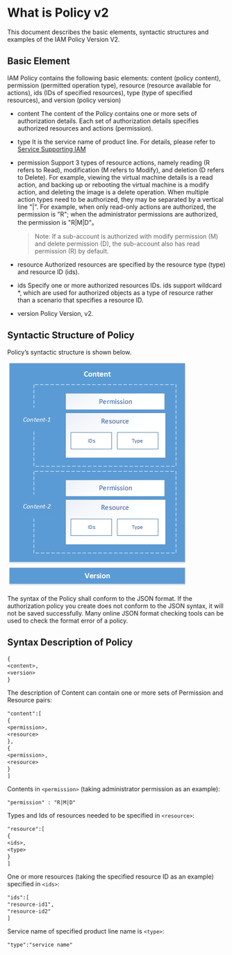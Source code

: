 # What is Policy v2

This document describes the basic elements, syntactic structures and examples of the IAM Policy Version V2.

## Basic Element

IAM Policy contains the following basic elements: content (policy content), permission (permitted operation type), resource (resource available for actions), ids (IDs of specified resources), type (type of specified resources), and version (policy version)

- content
  The content of the Policy contains one or more sets of authorization details. Each set of authorization details specifies authorized resources and actions (permission).
- type
  It is the service name of product line. For details, please refer to [Service Supporting IAM](https://docs.jdcloud.com/en/iam/support-services)
- permission
  Support 3 types of resource actions, namely reading (R refers to Read), modification (M refers to Modify), and deletion (D refers to Delete). For example, viewing the virtual machine details is a read action, and backing up or rebooting the virtual machine is a modify action, and deleting the image is a delete operation.
  When multiple action types need to be authorized, they may be separated by a vertical line "|". For example, when only read-only actions are authorized, the permission is "R"; when the administrator permissions are authorized, the permission is "R|M|D"。
 
   > Note: If a sub-account is authorized with modify permission (M) and delete permission (D), the sub-account also has read permission (R) by default.
 
- resource
  Authorized resources are specified by the resource type (type) and resource ID (ids).
- ids
  Specify one or more authorized resources IDs. ids support wildcard *, which are used for authorized objects as a type of resource rather than a scenario that specifies a resource ID.
- version
  Policy Version, v2.

## Syntactic Structure of Policy

Policy’s syntactic structure is shown below.

![语法结构](../../../../image/IAM/PolicyManagement/policy语法结构.png)

The syntax of the Policy shall conform to the JSON format. If the authorization policy you create does not conform to the JSON syntax, it will not be saved successfully. Many online JSON format checking tools can be used to check the format error of a policy.

## Syntax Description of Policy

```<policy> =
{
<content>,
<version>
}
```

The description of Content can contain one or more sets of Permission and Resource pairs:

```<content> = 
"content":[
{
<permission>,
<resource>
},
{
<permission>,
<resource>
}
]
```

Contents in ```<permission>``` (taking administrator permission as an example):

```
"permission" : "R|M|D"
```

Types and Ids of resources needed to be specified in ```<resource>```:

```
"resource":[
{
<ids>,
<type>
}
]
```

One or more resources (taking the specified resource ID as an example) specified in ```<ids>```:

```
"ids":[
"resource-id1",
"resource-id2"
]
```

Service name of specified product line name is ```<type>```:

```
"type":"service name"
